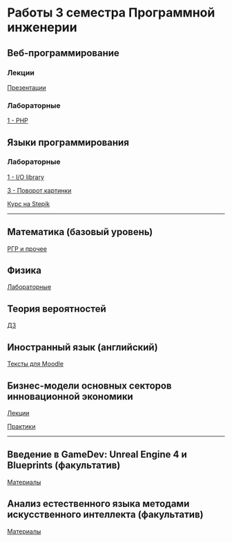 # Работы 3 семестра Программной инженерии
## Веб-программирование

### Лекции
[Презентации](https://github.com/VeraKasianenko/Web_programming_SE/tree/main/lectures)

### Лабораторные
[1 - PHP](https://github.com/VeraKasianenko/Web_programming_SE/tree/main/lab1)

## Языки программирования

### Лабораторные
[1 - I/O library](https://github.com/VeraKasianenko/Programming_languages/tree/main/labs/lab1)

[3 - Поворот картинки](https://github.com/VeraKasianenko/Programming_languages/tree/main/labs/lab3)

[Курс на Stepik](https://github.com/VeraKasianenko/Courses/tree/main/ITMO_courses/Stepik_C_programming_and_program_execution)

---

## Математика (базовый уровень)
[РГР и прочее](https://github.com/VeraKasianenko/ITMO_Software_engineering/tree/main/3_term_Software_engineering/Mathematics)

## Физика
[Лабораторные](https://github.com/VeraKasianenko/ITMO_Software_engineering/tree/main/3_term_Software_engineering/Physics)

## Теория вероятностей
[ДЗ](https://github.com/VeraKasianenko/ITMO_Software_engineering/tree/main/3_term_Software_engineering/Probability_theory)

## Иностранный язык (английский)
[Тексты для Moodle](https://github.com/VeraKasianenko/ITMO_Software_engineering/tree/main/3_term_Software_engineering/English)

## Бизнес-модели основных секторов инновационной экономики
[Лекции](https://github.com/VeraKasianenko/ITMO_Software_engineering/tree/main/3_term_Software_engineering/Business_models/lectures)

[Практики](https://github.com/VeraKasianenko/ITMO_Software_engineering/tree/main/3_term_Software_engineering/Business_models/practices)

---

## Введение в GameDev: Unreal Engine 4 и Blueprints (факультатив)
[Материалы]()

## Анализ естественного языка методами искусственного интеллекта (факультатив)
[Материалы]()
